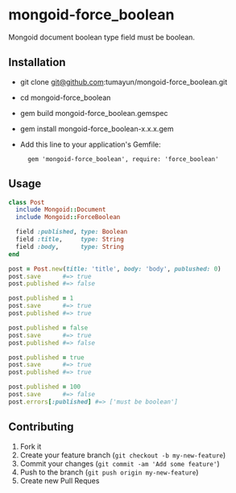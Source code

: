 # mongoid-force_boolean

Mongoid document boolean type field must be boolean.

## Installation

- git clone git@github.com:tumayun/mongoid-force_boolean.git
- cd mongoid-force_boolean
- gem build  mongoid-force_boolean.gemspec
- gem install mongoid-force_boolean-x.x.x.gem
- Add this line to your application's Gemfile:

        gem 'mongoid-force_boolean', require: 'force_boolean'


## Usage

```ruby
class Post
  include Mongoid::Document
  include Mongoid::ForceBoolean

  field :published, type: Boolean
  field :title,     type: String
  field :body,      type: String
end

post = Post.new(title: 'title', body: 'body', publushed: 0)
post.save      #=> true
post.published #=> false

post.published = 1
post.save      #=> true
post.published #=> true

post.published = false
post.save      #=> true
post.published #=> false

post.published = true
post.save      #=> true
post.published #=> true

post.published = 100
post.save      #=> false
post.errors[:published] #=> ['must be boolean']
```

## Contributing

1. Fork it
2. Create your feature branch (`git checkout -b my-new-feature`)
3. Commit your changes (`git commit -am 'Add some feature'`)
4. Push to the branch (`git push origin my-new-feature`)
5. Create new Pull Reques
